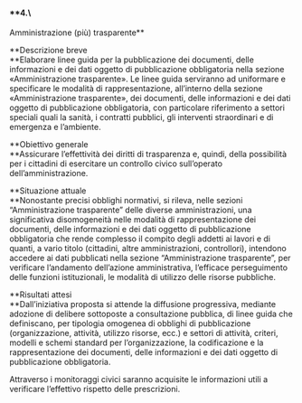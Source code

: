 #### **4.\
 Amministrazione (più) trasparente**

**Descrizione breve\
**Elaborare linee guida per la pubblicazione dei documenti, delle
informazioni e dei dati oggetto di pubblicazione obbligatoria nella
sezione «Amministrazione trasparente». Le linee guida serviranno ad
uniformare e specificare le modalità di rappresentazione, all’interno
della sezione «Amministrazione trasparente», dei documenti, delle
informazioni e dei dati oggetto di pubblicazione obbligatoria, con
particolare riferimento a settori speciali quali la sanità, i contratti
pubblici, gli interventi straordinari e di emergenza e l’ambiente.

**Obiettivo generale\
**Assicurare l’effettività dei diritti di trasparenza e, quindi, della
possibilità per i cittadini di esercitare un controllo civico
sull’operato dell’amministrazione.

**Situazione attuale\
**Nonostante precisi obblighi normativi, si rileva, nelle sezioni
“Amministrazione trasparente” delle diverse amministrazioni, una
significativa disomogeneità nelle modalità di rappresentazione dei
documenti, delle informazioni e dei dati oggetto di pubblicazione
obbligatoria che rende complesso il compito degli addetti ai lavori e di
quanti, a vario titolo (cittadini, altre amministrazioni, controllori),
intendono accedere ai dati pubblicati nella sezione “Amministrazione
trasparente”, per verificare l’andamento dell’azione amministrativa,
l’efficace perseguimento delle funzioni istituzionali, le modalità di
utilizzo delle risorse pubbliche.

**Risultati attesi\
**Dall’iniziativa proposta si attende la diffusione progressiva,
mediante adozione di delibere sottoposte a consultazione pubblica, di
linee guida che definiscano, per tipologia omogenea di obblighi di
pubblicazione (organizzazione, attività, utilizzo risorse, ecc.) e
settori di attività, criteri, modelli e schemi standard per
l’organizzazione, la codificazione e la rappresentazione dei documenti,
delle informazioni e dei dati oggetto di pubblicazione obbligatoria.

Attraverso i monitoraggi civici saranno acquisite le informazioni utili
a verificare l’effettivo rispetto delle prescrizioni.

